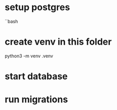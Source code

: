 # setup postgres

``bash
# create venv in this folder
python3 -m venv .venv

# start database

# run migrations


```